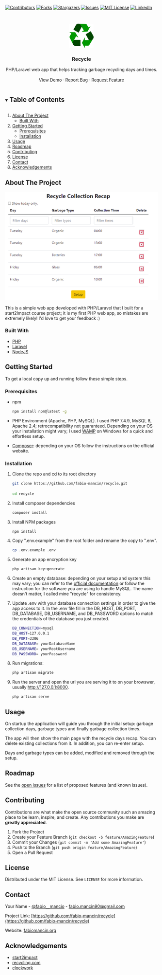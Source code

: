 [![Contributors][contributors-shield]][contributors-url]
[![Forks][forks-shield]][forks-url]
[![Stargazers][stars-shield]][stars-url]
[![Issues][issues-shield]][issues-url]
[![MIT License][license-shield]][license-url]
[![LinkedIn][linkedin-shield]][linkedin-url]

<br />
<p align="center">
  <a href="https://github.com/fabio-mancin/recycle">
    <img src="public/images/logo.png" alt="Logo" width="80" height="80">
  </a>

  <h3 align="center">Recycle</h3>

  <p align="center">
    PHP/Laravel web app that helps tracking garbage recycling days and times.
    <br />
    <br />
    <a href="https://github.com/fabio-mancin/recycle">View Demo</a>
    ·
    <a href="https://github.com/fabio-mancin/recycle/issues">Report Bug</a>
    ·
    <a href="https://github.com/fabio-mancin/recycle/issues">Request Feature</a>
  </p>
</p>

<details open="open">
  <summary><h2 style="display: inline-block">Table of Contents</h2></summary>
  <ol>
    <li>
      <a href="#about-the-project">About The Project</a>
      <ul>
        <li><a href="#built-with">Built With</a></li>
      </ul>
    </li>
    <li>
      <a href="#getting-started">Getting Started</a>
      <ul>
        <li><a href="#prerequisites">Prerequisites</a></li>
        <li><a href="#installation">Installation</a></li>
      </ul>
    </li>
    <li><a href="#usage">Usage</a></li>
    <li><a href="#roadmap">Roadmap</a></li>
    <li><a href="#contributing">Contributing</a></li>
    <li><a href="#license">License</a></li>
    <li><a href="#contact">Contact</a></li>
    <li><a href="#acknowledgements">Acknowledgements</a></li>
  </ol>
</details>

## About The Project

![Product Name Screen Shot](public/images/main.png)

This is a simple web app developed with PHP/Laravel that I built for a start2Impact course project; it is my first PHP web app, so mistakes are extremely likely! I'd love to get your feedback :)


### Built With

* [PHP](https://www.php.net/)
* [Laravel](http://laravel.com/)
* [NodeJS](https://nodejs.org/en/)

## Getting Started

To get a local copy up and running follow these simple steps.

### Prerequisites

* npm
  ```sh
  npm install npm@latest -g
  ```

* PHP Environment (Apache, PHP, MySQL). I used PHP 7.4.9, MySQL 8, Apache 2.4; retrocompatibility not guaranteed. Depending on your OS your installation might vary; I used [WAMP](https://www.wampserver.com/) on Windows for a quick and effortless setup.

* [Composer](https://getcomposer.org/): depending on your OS follow the instructions on the official website.

### Installation

1. Clone the repo and cd to its root directory
   ```sh
   git clone https://github.com/fabio-mancin/recycle.git

   cd recycle
   ```
2. Install composer dependencies
   ```sh
   composer install
   ```
3. Install NPM packages
   ```sh
   npm install
   ```
5. Copy ".env.example" from the root folder and rename the copy to ".env".
   ```sh
   cp .env.example .env
   ```

6. Generate an app encryption key
   ```sh
   php artisan key:generate
   ```
7. Create an empty database: depending on your setup and system this may vary; you can refer to the [official documentation](https://dev.mysql.com/doc/refman/8.0/en/creating-database.html) or follow the instruction for the software you are using to handle MySQL. The name doesn't matter, I called mine "recycle" for consistency.

8. Update .env with your database connection settings in order to give the app access to it. In the .env file fill in the DB_HOST, DB_PORT, DB_DATABASE, DB_USERNAME, and DB_PASSWORD options to match the credentials of the database you just created.
   ```sh
   DB_CONNECTION=mysql
   DB_HOST=127.0.0.1
   DB_PORT=3306
   DB_DATABASE= yourDatabaseName
   DB_USERNAME= yourRootUsername
   DB_PASSWORD= yourPassword
   ```

9. Run migrations:
   ```sh
   php artisan migrate
   ```

10. Run the server and open the url you are serving it to on your browswer, usually http://127.0.0.1:8000.

    ```sh
    php artisan serve
    ```

<!-- USAGE EXAMPLES -->
## Usage

On startup the application will guide you through the initial setup: garbage collection days, garbage types and finally garbage collection times.

The app will then show the main page with the recycle days recap. You can delete existing collections from it. In addition, you can re-enter setup.

Days and garbage types can be added, modified and removed through the setup.

## Roadmap

See the [open issues](https://github.com/fabio-mancin/recycle/issues) for a list of proposed features (and known issues).

## Contributing

Contributions are what make the open source community such an amazing place to be learn, inspire, and create. Any contributions you make are **greatly appreciated**.

1. Fork the Project
2. Create your Feature Branch (`git checkout -b feature/AmazingFeature`)
3. Commit your Changes (`git commit -m 'Add some AmazingFeature'`)
4. Push to the Branch (`git push origin feature/AmazingFeature`)
5. Open a Pull Request

## License

Distributed under the MIT License. See `LICENSE` for more information.

## Contact

Your Name - [@fabio__mancio](https://twitter.com/fabio__mancio) - fabio.mancin90@gmail.com

Project Link: [https://github.com/fabio-mancin/recycle](https://github.com/fabio-mancin/recycle)

Website: [fabiomancin.org](https://fabiomancin.org)

## Acknowledgements

* [start2impact](start2impact.it)
* [recycling.com](https://www.recycling.com/)
* [clockwork](https://underground.works/clockwork/)

[contributors-shield]: https://img.shields.io/github/contributors/fabio-mancin/recycle.svg?style=for-the-badge
[contributors-url]: https://github.com/fabio-mancin/recycle/graphs/contributors
[forks-shield]: https://img.shields.io/github/forks/fabio-mancin/recycle.svg?style=for-the-badge
[forks-url]: https://github.com/fabio-mancin/recycle/network/members
[stars-shield]: https://img.shields.io/github/stars/fabio-mancin/recycle.svg?style=for-the-badge
[stars-url]: https://github.com/fabio-mancin/recycle/stargazers
[issues-shield]: https://img.shields.io/github/issues/fabio-mancin/recycle.svg?style=for-the-badge
[issues-url]: https://github.com/fabio-mancin/recycle/issues
[license-shield]: https://img.shields.io/github/license/fabio-mancin/recycle.svg?style=for-the-badge
[license-url]: https://github.com/fabio-mancin/recycle/blob/master/LICENSE.txt
[linkedin-shield]: https://img.shields.io/badge/-LinkedIn-black.svg?style=for-the-badge&logo=linkedin&colorB=555
[linkedin-url]: https://linkedin.com/in/fabio-mancin
